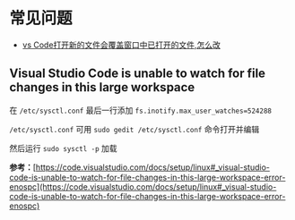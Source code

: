 # 常见问题

- [vs Code打开新的文件会覆盖窗口中已打开的文件,怎么改](https://blog.csdn.net/qq_22551385/article/details/82287502)

## Visual Studio Code is unable to watch for file changes in this large workspace

在 `/etc/sysctl.conf` 最后一行添加 `fs.inotify.max_user_watches=524288`

`/etc/sysctl.conf` 可用 `sudo gedit /etc/sysctl.conf` 命令打开并编辑

然后运行 `sudo sysctl -p` 加载

**参考：**[https://code.visualstudio.com/docs/setup/linux#_visual-studio-code-is-unable-to-watch-for-file-changes-in-this-large-workspace-error-enospc](https://code.visualstudio.com/docs/setup/linux#_visual-studio-code-is-unable-to-watch-for-file-changes-in-this-large-workspace-error-enospc)